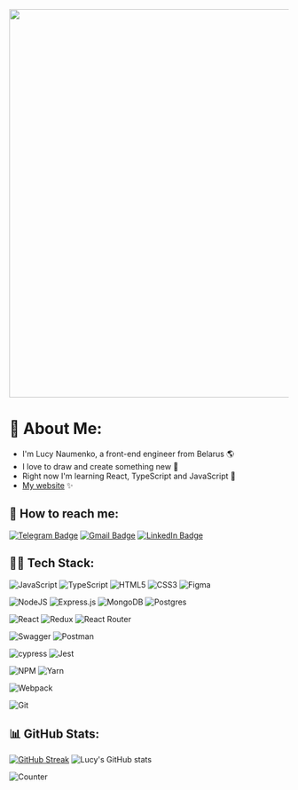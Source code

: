<div id="mabel" align="center">
  <img src="https://24.media.tumblr.com/tumblr_m732uiXY4Z1rnf5opo1_500.gif" width="700"/>
</div>

# 🦄 About Me:
- I'm Lucy Naumenko, a front-end engineer from Belarus 🌎<br>
- I love to draw and create something new 🌈 <br>
- Right now I'm learning React, TypeScript and JavaScript 🌝
- [My website](https://lucy2n.github.io/portfolio/) ✨
## 🌸 How to reach me: 
[![Telegram Badge](https://img.shields.io/badge/-lucy_naumenko-blue?style=flat&logo=Telegram&logoColor=white)](https://t.me/lucy_naumenko) 
[![Gmail Badge](https://img.shields.io/badge/-Gmail-red?style=flat&logo=Gmail&logoColor=white)](mailto:lysia.naumenko2002@gmail.com)
[![LinkedIn Badge](https://img.shields.io/badge/-LinkedIn-blue?style=flat&logo=LinkedIn&logoColor=white)](https://www.linkedin.com/in/lucy-naumenko-805382254/)
## 👩‍💻 Tech Stack:
![JavaScript](https://img.shields.io/badge/javascript-%23323330.svg?style=for-the-badge&logo=javascript&logoColor=%23F7DF1E) ![TypeScript](https://img.shields.io/badge/typescript-%23007ACC.svg?style=for-the-badge&logo=typescript&logoColor=white) ![HTML5](https://img.shields.io/badge/html5-%23E34F26.svg?style=for-the-badge&logo=html5&logoColor=white)  ![CSS3](https://img.shields.io/badge/css3-%231572B6.svg?style=for-the-badge&logo=css3&logoColor=white) ![Figma](https://img.shields.io/badge/figma-%23F24E1E.svg?style=for-the-badge&logo=figma&logoColor=white)

![NodeJS](https://img.shields.io/badge/node.js-6DA55F?style=for-the-badge&logo=node.js&logoColor=white) ![Express.js](https://img.shields.io/badge/express.js-%23404d59.svg?style=for-the-badge&logo=express&logoColor=%2361DAFB) ![MongoDB](https://img.shields.io/badge/MongoDB-%234ea94b.svg?style=for-the-badge&logo=mongodb&logoColor=white)  ![Postgres](https://img.shields.io/badge/postgres-%23316192.svg?style=for-the-badge&logo=postgresql&logoColor=white)

![React](https://img.shields.io/badge/react-%2320232a.svg?style=for-the-badge&logo=react&logoColor=%2361DAFB) ![Redux](https://img.shields.io/badge/redux-%23593d88.svg?style=for-the-badge&logo=redux&logoColor=white) ![React Router](https://img.shields.io/badge/React_Router-CA4245?style=for-the-badge&logo=react-router&logoColor=white) 

![Swagger](https://img.shields.io/badge/-Swagger-%23Clojure?style=for-the-badge&logo=swagger&logoColor=white) ![Postman](https://img.shields.io/badge/Postman-FF6C37?style=for-the-badge&logo=postman&logoColor=white) 

![cypress](https://img.shields.io/badge/-cypress-%23E5E5E5?style=for-the-badge&logo=cypress&logoColor=058a5e) ![Jest](https://img.shields.io/badge/-jest-%23C21325?style=for-the-badge&logo=jest&logoColor=white)

![NPM](https://img.shields.io/badge/NPM-%23000000.svg?style=for-the-badge&logo=npm&logoColor=white) ![Yarn](https://img.shields.io/badge/yarn-%232C8EBB.svg?style=for-the-badge&logo=yarn&logoColor=white) 

![Webpack](https://img.shields.io/badge/webpack-%238DD6F9.svg?style=for-the-badge&logo=webpack&logoColor=black) 

![Git](https://img.shields.io/badge/git-%23F05033.svg?style=for-the-badge&logo=git&logoColor=white)

## 📊 GitHub Stats:
[![GitHub Streak](http://github-readme-streak-stats.herokuapp.com?user=lucy2n&theme=omni&hide_border=true&border_radius=4.9&card_width=460)](https://git.io/streak-stats)
![Lucy's GitHub stats](https://github-readme-stats.vercel.app/api?username=lucy2n&show_icons=true&theme=synthwave&card_width=460)

![Counter](https://komarev.com/ghpvc/?username=your-github-lucy2n&color=ff69b4)
